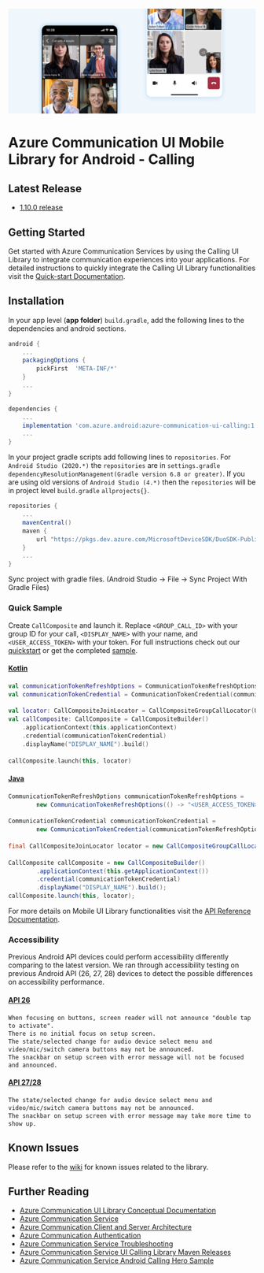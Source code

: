 ![A banner image that shows some use cases of the Calling library](../../docs/media/mobile-ui-library-calling-hero-image.png?raw=true)

# Azure Communication UI Mobile Library for Android - Calling

## Latest Release

- [1.10.0 release](https://github.com/Azure/communication-ui-library-android/releases/tag/calling-v1.10.0)

## Getting Started

Get started with Azure Communication Services by using the Calling UI Library to integrate communication experiences into your applications. For detailed instructions to quickly integrate the Calling UI Library functionalities visit the [Quick-start Documentation](https://docs.microsoft.com/en-us/azure/communication-services/quickstarts/ui-library/get-started-composites?tabs=kotlin&pivots=platform-android).

## Installation

In your app level (**app folder**) `build.gradle`, add the following lines to the dependencies and android sections.

```groovy
android {
    ...
    packagingOptions {
        pickFirst  'META-INF/*'
    }
    ...
}
```

```groovy
dependencies {
    ...
    implementation 'com.azure.android:azure-communication-ui-calling:1.10.0'
    ...
}
```

In your project gradle scripts add following lines to `repositories`. For `Android Studio (2020.*)` the `repositories` are in `settings.gradle` `dependencyResolutionManagement(Gradle version 6.8 or greater)`. If you are using old versions of `Android Studio (4.*)` then the `repositories` will be in project level `build.gradle` `allprojects{}`.

```groovy
repositories {
    ...
    mavenCentral()
    maven {
        url "https://pkgs.dev.azure.com/MicrosoftDeviceSDK/DuoSDK-Public/_packaging/Duo-SDK-Feed/maven/v1"
    }
    ...
}
```
Sync project with gradle files. (Android Studio -> File -> Sync Project With Gradle Files)


### Quick Sample 

Create `CallComposite` and launch it. Replace `<GROUP_CALL_ID>` with your group ID for your call, `<DISPLAY_NAME>` with your name, and  `<USER_ACCESS_TOKEN>` with your token. For full instructions check out our [quickstart](https://docs.microsoft.com/azure/communication-services/quickstarts/ui-library/get-started-composites?tabs=kotlin&pivots=platform-android) or get the completed [sample](https://github.com/Azure-Samples/communication-services-android-quickstarts/tree/main/ui-calling).

#### [Kotlin](#tab/kotlin)

```kotlin
val communicationTokenRefreshOptions = CommunicationTokenRefreshOptions({ "<USER_ACCESS_TOKEN>" }, true)
val communicationTokenCredential = CommunicationTokenCredential(communicationTokenRefreshOptions)

val locator: CallCompositeJoinLocator = CallCompositeGroupCallLocator(UUID.fromString("GROUP_CALL_ID"))
val callComposite: CallComposite = CallCompositeBuilder()
    .applicationContext(this.applicationContext)
    .credential(communicationTokenCredential)
    .displayName("DISPLAY_NAME").build()

callComposite.launch(this, locator)
```

#### [Java](#tab/java)

```java
CommunicationTokenRefreshOptions communicationTokenRefreshOptions =
        new CommunicationTokenRefreshOptions(() -> "<USER_ACCESS_TOKEN>", true);

CommunicationTokenCredential communicationTokenCredential = 
        new CommunicationTokenCredential(communicationTokenRefreshOptions);

final CallCompositeJoinLocator locator = new CallCompositeGroupCallLocator(UUID.fromString("GROUP_CALL_ID"));

CallComposite callComposite = new CallCompositeBuilder()
        .applicationContext(this.getApplicationContext())
        .credential(communicationTokenCredential)
        .displayName("DISPLAY_NAME").build();
callComposite.launch(this, locator);
```

For more details on Mobile UI Library functionalities visit the [API Reference Documentation](https://azure.github.io/azure-sdk-for-android/azure-communication-ui-calling).

### Accessibility

Previous Android API devices could perform accessibility differently comparing to the latest version. We ran through accessibility testing on previous Android API (26, 27, 28) devices to detect the possible differences on accessibility performance.

#### [API 26](#tab/API26)
```API 26 
When focusing on buttons, screen reader will not announce "double tap to activate".
There is no initial focus on setup screen.
The state/selected change for audio device select menu and video/mic/switch camera buttons may not be announced.
The snackbar on setup screen with error message will not be focused and announced.
```

#### [API 27/28](#tab/API27_28)
``` API 27/28
The state/selected change for audio device select menu and video/mic/switch camera buttons may not be announced.
The snackbar on setup screen with error message may take more time to show up. 
```

## Known Issues

Please refer to the [wiki](https://github.com/Azure/communication-ui-library-android/wiki/Known-Issues) for known issues related to the library.

## Further Reading

* [Azure Communication UI Library Conceptual Documentation](https://docs.microsoft.com/azure/communication-services/concepts/ui-framework/ui-sdk-overview)
* [Azure Communication Service](https://docs.microsoft.com/en-us/azure/communication-services/overview)
* [Azure Communication Client and Server Architecture](https://docs.microsoft.com/en-us/azure/communication-services/concepts/client-and-server-architecture)
* [Azure Communication Authentication](https://docs.microsoft.com/en-us/azure/communication-services/concepts/authentication)
* [Azure Communication Service Troubleshooting](https://docs.microsoft.com/en-us/azure/communication-services/concepts/troubleshooting-info)
* [Azure Communication Service UI Calling Library Maven Releases](https://search.maven.org/artifact/com.azure.android/azure-communication-ui-calling)
* [Azure Communication Service Android Calling Hero Sample](https://github.com/Azure-Samples/communication-services-android-calling-hero)
